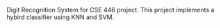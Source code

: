 Digit Recognition System for CSE 446 project. This project implements a hybird classifier using KNN and SVM.
